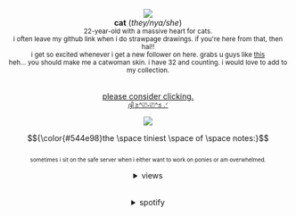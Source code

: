 <div align='center'><p><img src='https://i.imgur.com/gQ9EWWz.png'

 <br> <b>cat</b>     ‎(<i>they/nya/she</i>)
 <br> <sup>22-year-old with a massive heart for cats.
 <br>i often leave my github link when i do strawpage drawings. if you're here from that, then hai!!</sup>
<br> <sup>i get so excited whenever i get a new follower on here. grabs u guys like <a href="https://i.pinimg.com/736x/d3/ca/bd/d3cabdd201a89407ce65576a77242ba9.jpg">this</a></sup>
<br> <sup>heh... you should make me a catwoman skin. i have 32 and counting. i would love to add to my collection.</sup>

  <br> <ins>please consider clicking.</ins>
  <br><sup><a href="https://arab.org/click-to-help/palestine/">ദ്ദി ≽^⎚˕⎚^≼ .ᐟ</a></sup>
    <br><p><img src='https://i.imgur.com/S9cI1Py.gif'>

 $${\color{#544e98}the \space tiniest \space of \space notes:}$$ 
<br> <sup><sup>sometimes i sit on the safe server when i either want to work on ponies or am overwhelmed.</sup>

<details>
<summary>views</summary>
 
![](https://komarev.com/ghpvc/?username=FEL1NES&color=6a60a4&label=🐈‍⬛Ꮺ+۰&base=3056) </details>
<br>

<details>
<summary>spotify</summary>

[![spotify-github-profile](https://spotify-github-profile.kittinanx.com/api/view?uid=joji.99&cover_image=true&theme=novatorem&show_offline=true&background_color=ca362c&interchange=false&bar_color=ca362c&bar_color_cover=false)](https://spotify-github-profile.kittinanx.com/api/view?uid=joji.99&redirect=true)</details>

